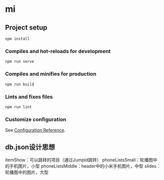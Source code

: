 # mi

## Project setup
```
npm install
```

### Compiles and hot-reloads for development
```
npm run serve
```

### Compiles and minifies for production
```
npm run build
```

### Lints and fixes files
```
npm run lint
```

### Customize configuration
See [Configuration Reference](https://cli.vuejs.org/config/).

## db.json设计思想
itemShow：可以跳转的项目（通过JumpId跳转）
phoneListsSmall：轮播图中的手机图片，小型
phoneListsMiddle：header中的小米手机图片，中型
slides：轮播图中的图片，大型


